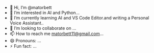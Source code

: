 - 👋 Hi, I’m @matorbett
- 👀 I’m interested in AI and Python...
- 🌱 I’m currently learning AI and VS Code Editor.and writing a Personal Voice Assistant..
- 💞️ I’m looking to collaborate on ...
- 📫 How to reach me  matorbett11@gmail.com...
- 😄 Pronouns: ...
- ⚡ Fun fact: ...

<!---
matorbett/matorbett is a ✨ special ✨ repository because its `README.md` (this file) appears on your GitHub profile.
You can click the Preview link to take a look at your changes.
--->
